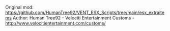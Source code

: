 Original mod: https://github.com/HumanTree92/VENT_ESX_Scripts/tree/main/esx_extraitems
Author: Human Tree92 - Velociti Entertainment Customs - http://www.velocitientertainment.com/customs/